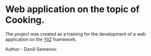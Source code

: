 <h1>Web application on the topic of Cooking.</h1>
<p>The project was created as a training for the development of a web application on the <a href='https://www.yiiframework.com/'>Yii2</a> framework.</p>
<p>Author - Daniil Semenov.</p>
